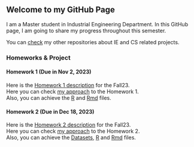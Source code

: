 ## Welcome to my GitHub Page

I am a Master student in Industrial Engineering Department. In this GitHub page, I am going to share my progress throughout this semester.

You can [check](https://github.com/anillturgut?tab=repositories) my other repositories about IE and CS related projects. 

### Homeworks & Project 

#### Homework 1 (Due in Nov 2, 2023)
Here is the [Homework 1 description](files/HW1/IE582_Fall23_Homework1.pdf) for the Fall23.<br>
Here you can check [my approach](files/HW1/IE582HW1.html) to the Homework 1.<br>
Also, you can achieve the [R](files/HW1/IE582HW1_R.R) and [Rmd](files/HW1/IE582HW1.Rmd) files. <br>

#### Homework 2 (Due in Dec 18, 2023)
Here is the [Homework 2 description](files/HW2/IE582_Fall23_Homework2.pdf) for the Fall23.<br>
Here you can check [my approach](files/HW2/IE582HW2.html) to the Homework 2.<br>
Also, you can achieve the [Datasets](https://github.com/BU-IE-582/fall-23-anillturgut/tree/main/files/HW2/Dataset), [R](files/HW2/IE582HW2RScripts.R) and [Rmd](files/HW2/IE582HW2.Rmd) files. <br>
